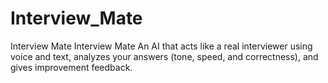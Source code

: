 # Interview_Mate
 Interview Mate Interview Mate An AI that acts like a real interviewer using voice and text, analyzes your answers (tone, speed, and correctness), and gives improvement feedback.
